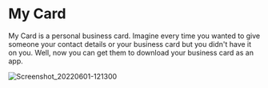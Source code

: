 # My Card

My Card is a personal business card. Imagine every time you wanted to give someone your contact details or your business card but you didn't have it on you. Well, now you can get them to download your business card as an app.



![Screenshot_20220601-121300](https://user-images.githubusercontent.com/71484653/171343801-3c8842a8-dcff-42f9-bd60-9540918ba1a3.jpg)
